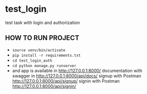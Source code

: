 # test_login
test task with login and authorization

## HOW TO RUN PROJECT
- `source venv/bin/activate`
- `pip install -r requirements.txt`
- `cd test_login_auth`
- `cd python manage.py runserver`
- 
  and app is available in http://127.0.0.1:8000/
  documentation with swagger in http://127.0.0.1:8000/api/docs/
  signup with Postman
  http://127.0.0.1:8000/api/signup/
  signin with Postman
  http://127.0.0.1:8000/api/signin/

